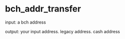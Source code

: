 # bch_addr_transfer

input: 
a bch address

output:
your input address.
legacy address.
cash address
